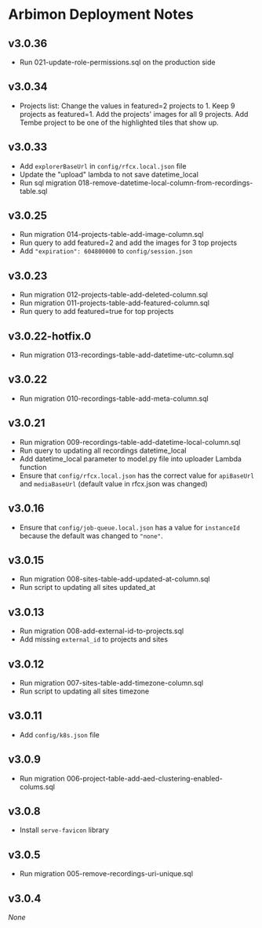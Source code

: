 # Arbimon Deployment Notes

## v3.0.36

- Run 021-update-role-permissions.sql on the production side

## v3.0.34

- Projects list: Change the values in featured=2 projects to 1. Keep 9 projects as featured=1. Add the projects' images for all 9 projects. Add Tembe project to be one of the highlighted tiles that show up.

## v3.0.33

- Add `explorerBaseUrl` in `config/rfcx.local.json` file
- Update the "upload" lambda to not save datetime_local
- Run sql migration 018-remove-datetime-local-column-from-recordings-table.sql

## v3.0.25

- Run migration 014-projects-table-add-image-column.sql
- Run query to add featured=2 and add the images for 3 top projects
- Add `"expiration": 604800000` to `config/session.json`

## v3.0.23

- Run migration 012-projects-table-add-deleted-column.sql
- Run migration 011-projects-table-add-featured-column.sql
- Run query to add featured=true for top projects

## v3.0.22-hotfix.0

- Run migration 013-recordings-table-add-datetime-utc-column.sql

## v3.0.22

- Run migration 010-recordings-table-add-meta-column.sql

## v3.0.21

- Run migration 009-recordings-table-add-datetime-local-column.sql
- Run query to updating all recordings datetime_local
- Add datetime_local parameter to model.py file into uploader Lambda function
- Ensure that `config/rfcx.local.json` has the correct value for `apiBaseUrl` and `mediaBaseUrl` (default value in rfcx.json was changed)

## v3.0.16

- Ensure that `config/job-queue.local.json` has a value for `instanceId` because the default was changed to `"none"`.

## v3.0.15

- Run migration 008-sites-table-add-updated-at-column.sql
- Run script to updating all sites updated_at

## v3.0.13

- Run migration 008-add-external-id-to-projects.sql
- Add missing `external_id` to projects and sites

## v3.0.12

- Run migration 007-sites-table-add-timezone-column.sql
- Run script to updating all sites timezone

## v3.0.11

- Add `config/k8s.json` file

## v3.0.9

- Run migration 006-project-table-add-aed-clustering-enabled-colums.sql

## v3.0.8

- Install `serve-favicon` library

## v3.0.5

- Run migration 005-remove-recordings-uri-unique.sql

## v3.0.4

_None_
